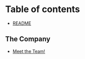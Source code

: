 # Table of contents

* [README](README.md)

## The Company

* [Meet the Team!](the-company/meet-the-team.md)
